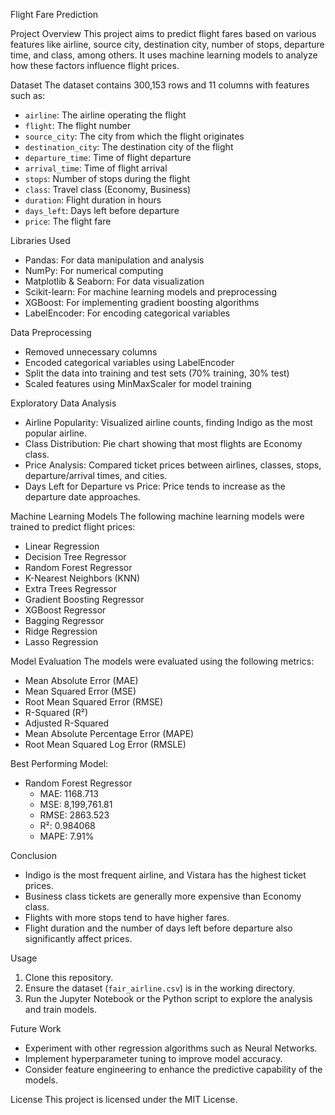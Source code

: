 Flight Fare Prediction

Project Overview
This project aims to predict flight fares based on various features like airline, source city, destination city, number of stops, departure time, and class, among others. It uses machine learning models to analyze how these factors influence flight prices.

Dataset
The dataset contains 300,153 rows and 11 columns with features such as:
- `airline`: The airline operating the flight
- `flight`: The flight number
- `source_city`: The city from which the flight originates
- `destination_city`: The destination city of the flight
- `departure_time`: Time of flight departure
- `arrival_time`: Time of flight arrival
- `stops`: Number of stops during the flight
- `class`: Travel class (Economy, Business)
- `duration`: Flight duration in hours
- `days_left`: Days left before departure
- `price`: The flight fare

Libraries Used
- Pandas: For data manipulation and analysis
- NumPy: For numerical computing
- Matplotlib & Seaborn: For data visualization
- Scikit-learn: For machine learning models and preprocessing
- XGBoost: For implementing gradient boosting algorithms
- LabelEncoder: For encoding categorical variables

Data Preprocessing
- Removed unnecessary columns
- Encoded categorical variables using LabelEncoder
- Split the data into training and test sets (70% training, 30% test)
- Scaled features using MinMaxScaler for model training

Exploratory Data Analysis
- Airline Popularity: Visualized airline counts, finding Indigo as the most popular airline.
- Class Distribution: Pie chart showing that most flights are Economy class.
- Price Analysis: Compared ticket prices between airlines, classes, stops, departure/arrival times, and cities.
- Days Left for Departure vs Price: Price tends to increase as the departure date approaches.

Machine Learning Models
The following machine learning models were trained to predict flight prices:
- Linear Regression
- Decision Tree Regressor
- Random Forest Regressor
 - K-Nearest Neighbors (KNN)
- Extra Trees Regressor
- Gradient Boosting Regressor
- XGBoost Regressor
- Bagging Regressor
- Ridge Regression
- Lasso Regression

 Model Evaluation
The models were evaluated using the following metrics:
- Mean Absolute Error (MAE)
- Mean Squared Error (MSE)
- Root Mean Squared Error (RMSE)
- R-Squared (R²)
- Adjusted R-Squared
- Mean Absolute Percentage Error (MAPE)
- Root Mean Squared Log Error (RMSLE)

 Best Performing Model:
- Random Forest Regressor
  - MAE: 1168.713
  - MSE: 8,199,761.81
  - RMSE: 2863.523
  - R²: 0.984068
  - MAPE: 7.91%

Conclusion
- Indigo is the most frequent airline, and Vistara has the highest ticket prices.
- Business class tickets are generally more expensive than Economy class.
- Flights with more stops tend to have higher fares.
- Flight duration and the number of days left before departure also significantly affect prices.

Usage
1. Clone this repository.
2. Ensure the dataset (`fair_airline.csv`) is in the working directory.
3. Run the Jupyter Notebook or the Python script to explore the analysis and train models.

Future Work
- Experiment with other regression algorithms such as Neural Networks.
- Implement hyperparameter tuning to improve model accuracy.
- Consider feature engineering to enhance the predictive capability of the models.

License
This project is licensed under the MIT License.
